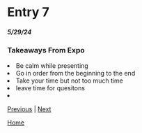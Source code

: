 # Entry 7
##### 5/29/24

### Takeaways From Expo
<li> Be calm while presenting </li>
<li>Go in order from the beginning to the end</li>
<li> Take your time but not too much time</li>
<li> leave time for quesitons</li>
<li> </li>



[Previous](entry06.md) | [Next](entry08.md)

[Home](../README.md)
